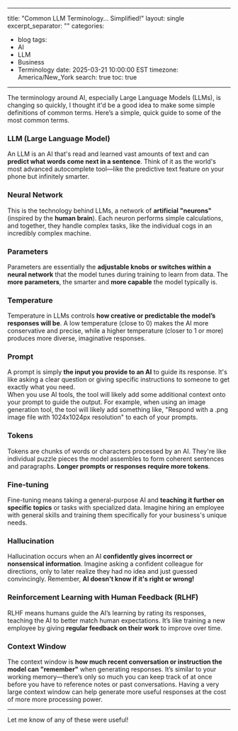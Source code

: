 
---
title: "Common LLM Terminology... Simplified!"
layout: single
excerpt_separator: "<!--more-->"
categories:
  - blog
tags:
  - AI
  - LLM
  - Business
  - Terminology
date: 2025-03-21 10:00:00 EST
timezone: America/New_York
search: true
toc: true
---

The terminology around AI, especially Large Language Models (LLMs), is changing so quickly, I thought it'd be a good idea to make some simple definitions of common terms. Here’s a simple, quick guide to some of the most common terms.

<!--more-->

### LLM (Large Language Model)

An LLM is an AI that's read and learned vast amounts of text and can **predict what words come next in a sentence**. Think of it as the world's most advanced autocomplete tool—like the predictive text feature on your phone but infinitely smarter.

### Neural Network

This is the technology behind LLMs, a network of **artificial "neurons"** (inspired by the **human brain**). Each neuron performs simple calculations, and together, they handle complex tasks, like the individual cogs in an incredibly complex machine.

### Parameters

Parameters are essentially the **adjustable knobs or switches within a neural network** that the model tunes during training to learn from data. The **more parameters**, the smarter and **more capable** the model typically is.

### Temperature

Temperature in LLMs controls **how creative or predictable the model’s responses will be**. A low temperature (close to 0) makes the AI more conservative and precise, while a higher temperature (closer to 1 or more) produces more diverse, imaginative responses.

### Prompt

A prompt is simply **the input you provide to an AI** to guide its response. It's like asking a clear question or giving specific instructions to someone to get exactly what you need. <br>
When you use AI tools, the tool will likely add some additional context onto your prompt to guide the output. For example, when using an image generation tool, the tool will likely add something like, "Respond with a .png image file with 1024x1024px resolution" to each of your prompts.

### Tokens

Tokens are chunks of words or characters processed by an AI. They're like individual puzzle pieces the model assembles to form coherent sentences and paragraphs. **Longer prompts or responses require more tokens**.

### Fine-tuning

Fine-tuning means taking a general-purpose AI and **teaching it further on specific topics** or tasks with specialized data. Imagine hiring an employee with general skills and training them specifically for your business's unique needs.

### Hallucination

Hallucination occurs when an AI **confidently gives incorrect or nonsensical information**. Imagine asking a confident colleague for directions, only to later realize they had no idea and just guessed convincingly. Remember, **AI doesn't know if it's right or wrong!**

### Reinforcement Learning with Human Feedback (RLHF)

RLHF means humans guide the AI’s learning by rating its responses, teaching the AI to better match human expectations. It’s like training a new employee by giving **regular feedback on their work** to improve over time.

### Context Window

The context window is **how much recent conversation or instruction the model can "remember"** when generating responses. It’s similar to your working memory—there’s only so much you can keep track of at once before you have to reference notes or past conversations. Having a very large context window can help generate more useful responses at the cost of more more processing power.

---

Let me know of any of these were useful!
